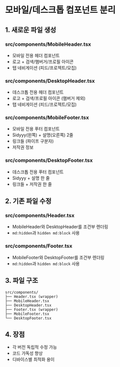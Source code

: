 <!-- 3dfa3186-ea74-4f64-9101-3d87eafc3f6e 561bedfa-0c75-40cc-916a-50ebfb146c62 -->
# 모바일/데스크톱 컴포넌트 분리

## 1. 새로운 파일 생성

### src/components/MobileHeader.tsx
- 모바일 전용 헤더 컴포넌트
- 로고 + 검색/햄버거/프로필 아이콘
- 탭 네비게이션 (피드/프로젝트/모집)

### src/components/DesktopHeader.tsx
- 데스크톱 전용 헤더 컴포넌트
- 로고 + 검색/프로필 아이콘 (햄버거 제외)
- 탭 네비게이션 (피드/프로젝트/모집)

### src/components/MobileFooter.tsx
- 모바일 전용 푸터 컴포넌트
- Sidyyy(왼쪽) + 설명(오른쪽) 2줄
- 링크들 (파이프 구분자)
- 저작권 정보

### src/components/DesktopFooter.tsx
- 데스크톱 전용 푸터 컴포넌트
- Sidyyy + 설명 한 줄
- 링크들 + 저작권 한 줄

## 2. 기존 파일 수정

### src/components/Header.tsx
- MobileHeader와 DesktopHeader를 조건부 렌더링
- `md:hidden`과 `hidden md:block` 사용

### src/components/Footer.tsx
- MobileFooter와 DesktopFooter를 조건부 렌더링
- `md:hidden`과 `hidden md:block` 사용

## 3. 파일 구조
```
src/components/
├── Header.tsx (wrapper)
├── MobileHeader.tsx
├── DesktopHeader.tsx
├── Footer.tsx (wrapper)
├── MobileFooter.tsx
└── DesktopFooter.tsx
```

## 4. 장점
- 각 버전 독립적 수정 가능
- 코드 가독성 향상
- 디바이스별 최적화 용이
